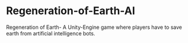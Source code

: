 # Regeneration-of-Earth-AI
Regeneration of Earth- A Unity-Engine game where players have to save earth from artificial intelligence bots.
